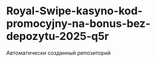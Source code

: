 # Royal-Swipe-kasyno-kod-promocyjny-na-bonus-bez-depozytu-2025-q5r
Автоматически созданный репозиторий
